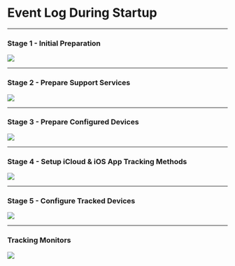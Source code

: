 # Event Log During Startup



------

### Stage 1 - Initial Preparation

![](C:\Users\Gary\GitHub\icloud3_v3_docs\docs\images\evlog-stage-1.png)


------

### Stage 2 - Prepare Support Services

![](C:\Users\Gary\GitHub\icloud3_v3_docs\docs\images\evlog-stage-2.png)


------

### Stage 3 - Prepare Configured Devices

![](C:\Users\Gary\GitHub\icloud3_v3_docs\docs\images\evlog-stage-3.png)


------

### Stage 4 - Setup iCloud & iOS App Tracking Methods

![](C:\Users\Gary\GitHub\icloud3_v3_docs\docs\images\evlog-stage-4.png)


------

### Stage 5 - Configure Tracked Devices

![](C:\Users\Gary\GitHub\icloud3_v3_docs\docs\images\evlog-stage-5.png)

------

### Tracking Monitors

![](C:\Users\Gary\GitHub\icloud3_v3_docs\docs\images\tracking-gary-home-monitors.png)